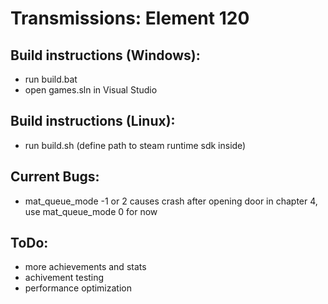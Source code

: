# Transmissions: Element 120

## Build instructions (Windows):
- run build.bat
- open games.sln in Visual Studio

## Build instructions (Linux):
- run build.sh (define path to steam runtime sdk inside)

## Current Bugs:
- mat_queue_mode -1 or 2 causes crash after opening door in chapter 4, use mat_queue_mode 0 for now

## ToDo:
- more achievements and stats
- achivement testing
- performance optimization
